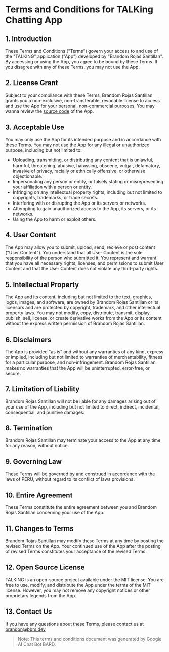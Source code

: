 # Terms and Conditions for TALKing Chatting App

## 1. Introduction

These Terms and Conditions ("Terms") govern your access to and use of the "TALKING" application ("App") developed by "Brandom Rojas Santillan". By accessing or using the App, you agree to be bound by these Terms. If you disagree with any of these Terms, you may not use the App.

## 2. License Grant

Subject to your compliance with these Terms, Brandom Rojas Santillan grants you a non-exclusive, non-transferable, revocable license to access and use the App for your personal, non-commercial purposes. You may wanna review the [source code](https://github.com/Brandon-RS/talking) of the App.

## 3. Acceptable Use

You may only use the App for its intended purpose and in accordance with these Terms. You may not use the App for any illegal or unauthorized purpose, including but not limited to:

- Uploading, transmitting, or distributing any content that is unlawful, harmful, threatening, abusive, harassing, obscene, vulgar, defamatory, invasive of privacy, racially or ethnically offensive, or otherwise objectionable.
- Impersonating any person or entity, or falsely stating or misrepresenting your affiliation with a person or entity.
- Infringing on any intellectual property rights, including but not limited to copyrights, trademarks, or trade secrets.
- Interfering with or disrupting the App or its servers or networks.
- Attempting to gain unauthorized access to the App, its servers, or its networks.
- Using the App to harm or exploit others.

## 4. User Content

The App may allow you to submit, upload, send, recieve or post content ("User Content"). You understand that all User Content is the sole responsibility of the person who submitted it. You represent and warrant that you have all necessary rights, licenses, and permissions to submit User Content and that the User Content does not violate any third-party rights.

## 5. Intellectual Property

The App and its content, including but not limited to the text, graphics, logos, images, and software, are owned by Brandom Rojas Santillan or its licensors and are protected by copyright, trademark, and other intellectual property laws. You may not modify, copy, distribute, transmit, display, publish, sell, license, or create derivative works from the App or its content without the express written permission of Brandom Rojas Santillan.

## 6. Disclaimers

The App is provided "as is" and without any warranties of any kind, express or implied, including but not limited to warranties of merchantability, fitness for a particular purpose, and non-infringement. Brandom Rojas Santillan makes no warranties that the App will be uninterrupted, error-free, or secure.

## 7. Limitation of Liability

Brandom Rojas Santillan will not be liable for any damages arising out of your use of the App, including but not limited to direct, indirect, incidental, consequential, and punitive damages.

## 8. Termination

Brandom Rojas Santillan may terminate your access to the App at any time for any reason, without notice.

## 9. Governing Law

These Terms will be governed by and construed in accordance with the laws of PERU, without regard to its conflict of laws provisions.

## 10. Entire Agreement

These Terms constitute the entire agreement between you and Brandom Rojas Santillan concerning your use of the App.

## 11. Changes to Terms

Brandom Rojas Santillan may modify these Terms at any time by posting the revised Terms on the App. Your continued use of the App after the posting of revised Terms constitutes your acceptance of the revised Terms.

## 12. Open Source License

TALKING is an open-source project available under the MIT license. You are free to use, modify, and distribute the App under the terms of the MIT license. However, you may not remove any copyright notices or other proprietary legends from the App.

## 13. Contact Us

If you have any questions about these Terms, please contact us at brandon@bbrs.dev

>Note: This terms and conditions document was generated by Google AI Chat Bot BARD.
